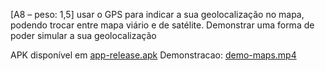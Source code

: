 [A8 – peso: 1,5] usar o GPS para indicar a sua geolocalização no mapa, podendo trocar entre mapa viário e de satélite. Demonstrar uma forma de poder simular a sua geolocalização


APK disponível em [app-release.apk](.\app-release.apk)
Demonstracao: [demo-maps.mp4](.\demo-maps.mp4)
